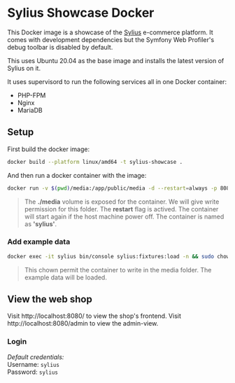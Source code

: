 # Sylius Showcase Docker
This Docker image is a showcase of the [Sylius](https://sylius.com/) e-commerce platform. It comes with development dependencies but the Symfony Web Profiler's debug toolbar is disabled by default.

This uses Ubuntu 20.04 as the base image and installs the latest version of Sylius on it.

It uses supervisord to run the following services all in one Docker container:
- PHP-FPM
- Nginx
- MariaDB

## Setup
First build the docker image:
```sh
docker build --platform linux/amd64 -t sylius-showcase .
```

And then run a docker container with the image:
```sh
docker run -v $(pwd)/media:/app/public/media -d --restart=always -p 8080:80 --name 'sylius' sylius-showcase
```
>The **./media** volume is exposed for the container. We will give write permission for this folder.
>The **restart** flag is actived. The container will start again if the host machine power off.
>The container is named as **'sylius'**.


### Add example data
```sh
docker exec -it sylius bin/console sylius:fixtures:load -n && sudo chown -R $USER media && sudo chmod -R 777 media
```
>This chown permit the container to write in the media folder.
>The example data will be loaded.

## View the web shop
Visit http://localhost:8080/ to view the shop's frontend.
Visit http://localhost:8080/admin to view the admin-view.

### Login
_Default credentials:_  
Username: `sylius`  
Password: `sylius`  
